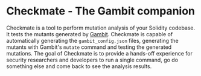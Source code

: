 # Checkmate - The Gambit companion

Checkmate is a tool to perform mutation analysis of your Solidity codebase. It
tests the mutants generated by [Gambit](https://github.com/Certora/gambit).
Checkmate is capable of automatically generating the `gambit_config.json`
files, generating the mutants with Gambit's `mutate` command and testing the
generated mutations. The goal of Checkmate is to provide a hands-off experience
for security researchers and developers to run a single command, go do something
else and come back to see the analysis results.

